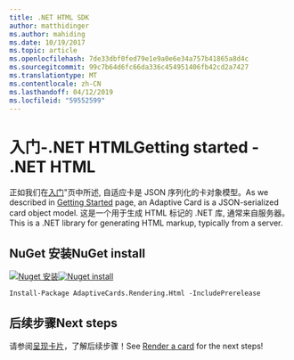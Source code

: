 ```yaml
---
title: .NET HTML SDK
author: matthidinger
ms.author: mahiding
ms.date: 10/19/2017
ms.topic: article
ms.openlocfilehash: 7de33dbf0fed79e1e9a0e6e34a757b41865a8d4c
ms.sourcegitcommit: 99c7b64d6fc66da336c454951406fb42cd2a7427
ms.translationtype: MT
ms.contentlocale: zh-CN
ms.lasthandoff: 04/12/2019
ms.locfileid: "59552599"
---
```

# <a name="getting-started---net-html"></a><span data-ttu-id="a52ff-102">入门-.NET HTML</span><span class="sxs-lookup"><span data-stu-id="a52ff-102">Getting started - .NET HTML</span></span>

<span data-ttu-id="a52ff-103">正如我们在[入门](../../../authoring-cards/getting-started.md)"页中所述, 自适应卡是 JSON 序列化的卡对象模型。</span><span class="sxs-lookup"><span data-stu-id="a52ff-103">As we described in [Getting Started](../../../authoring-cards/getting-started.md) page, an Adaptive Card is a JSON-serialized card object model.</span></span> <span data-ttu-id="a52ff-104">这是一个用于生成 HTML 标记的 .NET 库, 通常来自服务器。</span><span class="sxs-lookup"><span data-stu-id="a52ff-104">This is a .NET library for generating HTML markup, typically from a server.</span></span>

## <a name="nuget-install"></a><span data-ttu-id="a52ff-105">NuGet 安装</span><span class="sxs-lookup"><span data-stu-id="a52ff-105">NuGet install</span></span>

<span data-ttu-id="a52ff-106">[![Nuget 安装](https://img.shields.io/nuget/vpre/AdaptiveCards.Rendering.Html.svg)](https://www.nuget.org/packages/AdaptiveCards.Rendering.Html)</span><span class="sxs-lookup"><span data-stu-id="a52ff-106">[![Nuget install](https://img.shields.io/nuget/vpre/AdaptiveCards.Rendering.Html.svg)](https://www.nuget.org/packages/AdaptiveCards.Rendering.Html)</span></span>

```console
Install-Package AdaptiveCards.Rendering.Html -IncludePrerelease
```

## <a name="next-steps"></a><span data-ttu-id="a52ff-107">后续步骤</span><span class="sxs-lookup"><span data-stu-id="a52ff-107">Next steps</span></span>

<span data-ttu-id="a52ff-108">请参阅[呈现卡片](render-a-card.md)，了解后续步骤！</span><span class="sxs-lookup"><span data-stu-id="a52ff-108">See [Render a card](render-a-card.md) for the next steps!</span></span>